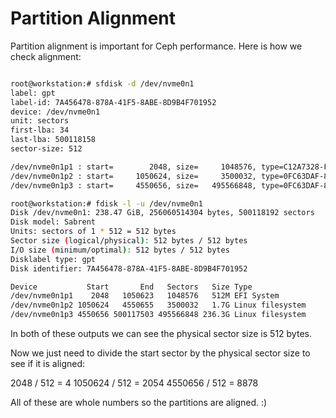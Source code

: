 
# Partition Alignment

Partition alignment is important for Ceph performance. Here is how we check alignment:

```bash

root@workstation:# sfdisk -d /dev/nvme0n1
label: gpt
label-id: 7A456478-878A-41F5-8ABE-8D9B4F701952
device: /dev/nvme0n1
unit: sectors
first-lba: 34
last-lba: 500118158
sector-size: 512

/dev/nvme0n1p1 : start=        2048, size=     1048576, type=C12A7328-F81F-11D2-BA4B-00A0C93EC93B, uuid=682F5B06-CA0B-4576-8F24-E089EDED051D, name="EFI System Partition"
/dev/nvme0n1p2 : start=     1050624, size=     3500032, type=0FC63DAF-8483-4772-8E79-3D69D8477DE4, uuid=9CD3CD07-38C3-4A86-8087-BB0956530F51
/dev/nvme0n1p3 : start=     4550656, size=   495566848, type=0FC63DAF-8483-4772-8E79-3D69D8477DE4, uuid=8B24358B-7C30-4A0C-8940-DE53F982AB00

root@workstation:# fdisk -l -u /dev/nvme0n1
Disk /dev/nvme0n1: 238.47 GiB, 256060514304 bytes, 500118192 sectors
Disk model: Sabrent                                 
Units: sectors of 1 * 512 = 512 bytes
Sector size (logical/physical): 512 bytes / 512 bytes
I/O size (minimum/optimal): 512 bytes / 512 bytes
Disklabel type: gpt
Disk identifier: 7A456478-878A-41F5-8ABE-8D9B4F701952

Device           Start       End   Sectors   Size Type
/dev/nvme0n1p1    2048   1050623   1048576   512M EFI System
/dev/nvme0n1p2 1050624   4550655   3500032   1.7G Linux filesystem
/dev/nvme0n1p3 4550656 500117503 495566848 236.3G Linux filesystem
```

In both of these outputs we can see the physical sector size is 512 bytes.

Now we just need to divide the start sector by the physical sector size to see if it is aligned:

2048 / 512 = 4
1050624 / 512 = 2054
4550656 / 512 = 8878

All of these are whole numbers so the partitions are aligned. :)